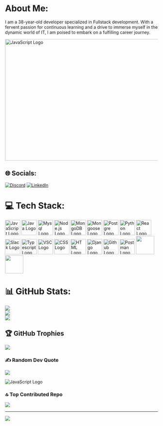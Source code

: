 

 
# About Me:
I am a 38-year-old developer specialized in Fullstack development. With a fervent passion for continuous learning and a drive to immerse myself in the dynamic world of IT, I am poised to embark on a fulfilling career journey.

<img src="https://cdna.artstation.com/p/assets/images/images/028/102/058/original/pixel-jeff-matrix-s.gif?1593487263" alt="JavaScript Logo" width="1000" height="400" />

## 🌐 Socials:
[![Discord](https://img.shields.io/badge/Discord-%237289DA.svg?logo=discord&logoColor=white)](https://discord.gg/gastonriecan)  [![LinkedIn](https://img.shields.io/badge/LinkedIn-%230077B5.svg?logo=linkedin&logoColor=white)](http://linkedin.com/in/gastón-esteban-riecan-a396bb207)
# 💻 Tech Stack:
<img src="https://cdn.worldvectorlogo.com/logos/javascript-1.svg" alt="JavaScript Logo" width="50" height="50" />  <img src="https://cdn.jsdelivr.net/gh/devicons/devicon@latest/icons/java/java-original-wordmark.svg" alt="Java Logo" width="50" height="50" />  <img src="https://cdn.jsdelivr.net/gh/devicons/devicon@latest/icons/mysql/mysql-original-wordmark.svg" alt="Mysql Logo" width="50" height="50" />  <img src="https://cdn.jsdelivr.net/gh/devicons/devicon@latest/icons/nodejs/nodejs-original-wordmark.svg" alt="Node.js Logo" width="50" height="50" />  <img src="https://cdn.jsdelivr.net/gh/devicons/devicon@latest/icons/mongodb/mongodb-original-wordmark.svg" alt="MongoDB Logo" width="50" height="50" />  <img src="https://cdn.jsdelivr.net/gh/devicons/devicon@latest/icons/mongoose/mongoose-original-wordmark.svg" alt="Mongoose Logo" width="50" height="50" />  <img src="https://cdn.jsdelivr.net/gh/devicons/devicon@latest/icons/postgresql/postgresql-original-wordmark.svg" alt="Postgre Logo" width="50" height="50" />  <img src="https://cdn.jsdelivr.net/gh/devicons/devicon@latest/icons/python/python-original-wordmark.svg" alt="Python Logo" width="50" height="50" />  <img src="https://cdn.jsdelivr.net/gh/devicons/devicon@latest/icons/react/react-original-wordmark.svg" alt="React Logo" width="50" height="50" />  <img src="https://cdn.jsdelivr.net/gh/devicons/devicon@latest/icons/slack/slack-original-wordmark.svg" alt="Slack Logo" width="50" height="50" />  <img src="https://cdn.jsdelivr.net/gh/devicons/devicon@latest/icons/typescript/typescript-original.svg" alt="Typescript Logo" width="50" height="50" />  <img src="https://cdn.jsdelivr.net/gh/devicons/devicon@latest/icons/vscode/vscode-original-wordmark.svg" alt="VSC Logo" width="50" height="50" />  <img src="https://cdn.jsdelivr.net/gh/devicons/devicon@latest/icons/css3/css3-original-wordmark.svg" alt="CSS Logo" width="50" height="50" />  <img src="https://cdn.jsdelivr.net/gh/devicons/devicon@latest/icons/html5/html5-original-wordmark.svg" alt="HTML Logo" width="50" height="50" />  <img src="https://cdn.jsdelivr.net/gh/devicons/devicon@latest/icons/django/django-plain.svg" alt="Django Logo" width="50" height="50" />  <img src="https://cdn.jsdelivr.net/gh/devicons/devicon@latest/icons/github/github-original-wordmark.svg" alt="Github Logo" width="50" height="50" />
<img src="https://cdn.jsdelivr.net/gh/devicons/devicon@latest/icons/postman/postman-original.svg" alt="Postman Logo" width="50" height="50" />
<img src="https://cdn.jsdelivr.net/gh/devicons/devicon@latest/icons/reactrouter/reactrouter-original-wordmark.svg"  width="60" height="60" />
<img src="https://cdn.jsdelivr.net/gh/devicons/devicon@latest/icons/nextjs/nextjs-original-wordmark.svg"  width="60" height="60"  />
          
          

# 📊 GitHub Stats:
![](https://github-readme-stats.vercel.app/api?username=GastonRiecan&theme=blue-green&hide_border=true&include_all_commits=false&count_private=true)<br/>
![](https://github-readme-streak-stats.herokuapp.com/?user=GastonRiecan&theme=blue-green&hide_border=true)<br/>
![](https://github-readme-stats.vercel.app/api/top-langs/?username=GastonRiecan&theme=blue-green&hide_border=true&include_all_commits=false&count_private=true&layout=compact)

## 🏆 GitHub Trophies
![](https://github-profile-trophy.vercel.app/?username=GastonRiecan&theme=gruvbox&no-frame=true&no-bg=false&margin-w=4)

### ✍️ Random Dev Quote
![](https://quotes-github-readme.vercel.app/api?type=horizontal&theme=radical)


<img src="https://media.istockphoto.com/id/1415456512/es/vector/fondo-de-ceros-y-unos-lenguaje-de-maquinaria-degradado-verde-0-y-1-n%C3%BAmeros-sobre-fondo.jpg?s=612x612&w=0&k=20&c=p3Etq025-UO906vSmNGMAiHM0Lkcqkx5BvqvfBbFiYI=" alt="JavaScript Logo" />


### 🔝 Top Contributed Repo
![](https://github-contributor-stats.vercel.app/api?username=GastonRiecan&limit=5&theme=dark&combine_all_yearly_contributions=true)



---
[![](https://visitcount.itsvg.in/api?id=GastonRiecan&icon=0&color=3)](https://visitcount.itsvg.in)

<!-- Proudly created with GPRM ( https://gprm.itsvg.in ) -->
